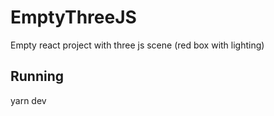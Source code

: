 # EmptyThreeJS
Empty react project with three js scene (red box with lighting)

## Running
yarn dev
